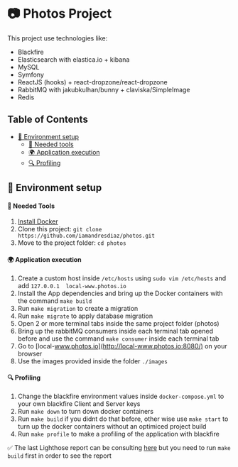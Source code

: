 # 📷 Photos Project

This project use technologies like:

* Blackfire
* Elasticsearch with elastica.io + kibana
* MySQL
* Symfony
* ReactJS (hooks) + react-dropzone/react-dropzone
* RabbitMQ with jakubkulhan/bunny + claviska/SimpleImage
* Redis

<!-- TABLE OF CONTENTS -->
## Table of Contents

* [🚀 Environment setup](#-environment-setup)
  * [🐳 Needed tools](#-needed-tools)
  * [🌍 Application execution](#-application-execution)
  * [🔍 Profiling](#-profiling)


## 🚀 Environment setup 

#### 🐳 Needed Tools

1. [Install Docker](https://www.docker.com/get-started)
2. Clone this project: `git clone https://github.com/iamandresdiaz/photos.git`
3. Move to the project folder: `cd photos`

#### 🌍 Application execution

1. Create a custom host inside `/etc/hosts` using `sudo vim /etc/hosts` and add `127.0.0.1  local-www.photos.io`
2. Install the App dependencies and bring up the Docker containers with the command `make build`
3. Run `make migration` to create a migration
4. Run `make migrate` to apply database migration
5. Open 2 or more terminal tabs inside the same project folder (photos)
6. Bring up the rabbitMQ consumers inside each terminal tab opened before and use the command `make consumer` inside 
each terminal tab
7. Go to [local-www.photos.io](http://local-www.photos.io:8080/) on your browser
8. Use the images provided inside the folder `./images` 

#### 🔍 Profiling

1. Change the blackfire environment values inside `docker-compose.yml` to your own blackfire Client and Server keys
2. Run `make down` to turn down docker containers
3. Run `make build` if you didnt do that before, other wise use `make start` to turn up the docker containers without an optimiced project build
4. Run `make profile` to make a profiling of the application with blackfire

✅ The last Lighthose report can be consulting [here](http://local-www.photos.io:8080/performance/report_2019-07-11_00-56-23.html) 
but you need to run `make build` first in order to see the report
